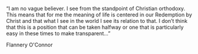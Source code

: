 “I am no vague believer. I see from the standpoint of Christian orthodoxy. 
This means that for me the meaning of life is centered in our Redemption by Christ and that what I see in the world I see its relation to that. I don’t think that this is a position that can be taken halfway or one that is particularly easy in these times to make transparent...”

Flannery O'Connor